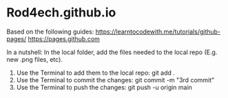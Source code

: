# Rod4ech.github.io
Based on the following guides:
https://learntocodewith.me/tutorials/github-pages/
https://pages.github.com

In a nutshell:
In the local folder, add the files needed to the local repo (E.g. new .png files, etc).
1) Use the Terminal to add them to the local repo: git add .
2) Use the Terminal to commit the changes: git commit -m "3rd commit"
3) Use the Terminal to push the changes: git push -u origin main
